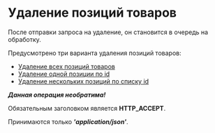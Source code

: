 # Удаление позиций товаров

После отправки запроса на удаление, он становится в очередь на обработку.

Предусмотрено три варианта удаления позиций товаров:

+ [Удаление всех позиций товаров](delete/all.md)
+ [Удаление одной позиции по id](delete/one.md)
+ [Удаление нескольких позиций по списку id](delete/list.md)

___Данная операция необратима!___

Обязательным заголовком является __HTTP_ACCEPT__.

Принимаются только ___'application/json'___.

